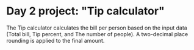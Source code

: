 # Day 2 project: "Tip calculator"

The Tip calculator calculates the bill per person based on the input data (Total bill, Tip percent, and The number of people). A two-decimal place rounding is applied to the final amount.

